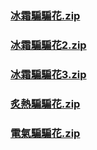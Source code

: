 ### [冰霜騙騙花.zip](https://raw.githubusercontent.com/VaLueS6655/Genshin_Impact_Teleport/Raw/ManualCollectPoint%2FMonster%2FWhopperFlower%2F%E5%86%B0%E9%9C%9C%E9%A8%99%E9%A8%99%E8%8A%B1.zip)

### [冰霜騙騙花2.zip](https://raw.githubusercontent.com/VaLueS6655/Genshin_Impact_Teleport/Raw/ManualCollectPoint%2FMonster%2FWhopperFlower%2F%E5%86%B0%E9%9C%9C%E9%A8%99%E9%A8%99%E8%8A%B12.zip)

### [冰霜騙騙花3.zip](https://raw.githubusercontent.com/VaLueS6655/Genshin_Impact_Teleport/Raw/ManualCollectPoint%2FMonster%2FWhopperFlower%2F%E5%86%B0%E9%9C%9C%E9%A8%99%E9%A8%99%E8%8A%B13.zip)

### [炙熱騙騙花.zip](https://raw.githubusercontent.com/VaLueS6655/Genshin_Impact_Teleport/Raw/ManualCollectPoint%2FMonster%2FWhopperFlower%2F%E7%82%99%E7%86%B1%E9%A8%99%E9%A8%99%E8%8A%B1.zip)

### [電氣騙騙花.zip](https://raw.githubusercontent.com/VaLueS6655/Genshin_Impact_Teleport/Raw/ManualCollectPoint%2FMonster%2FWhopperFlower%2F%E9%9B%BB%E6%B0%A3%E9%A8%99%E9%A8%99%E8%8A%B1.zip)

